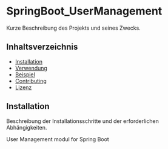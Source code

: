# SpringBoot_UserManagement

Kurze Beschreibung des Projekts und seines Zwecks.
## Inhaltsverzeichnis

- [Installation](#installation)
- [Verwendung](#verwendung)
- [Beispiel](#beispiel)
- [Contributing](#contributing)
- [Lizenz](#lizenz)

## Installation

Beschreibung der Installationsschritte und der erforderlichen Abhängigkeiten.


User Management modul for Spring Boot
